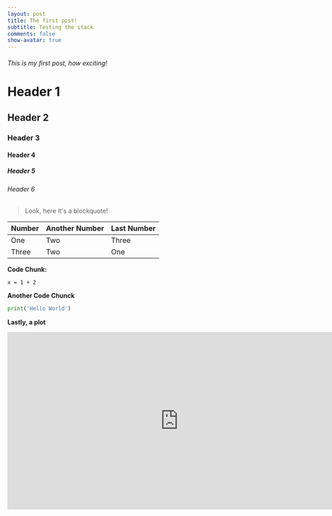 ```yaml
---
layout: post
title: The first post!
subtitle: Testing the stack
comments: false
show-avatar: true
---
```


###### This is my first post, how exciting!

# Header 1

## Header 2

### Header 3

#### Header 4

##### Header 5

###### Header 6

> Look, here it's a blockquote!

|Number|Another Number|Last Number|
|:-|:-|:-|
|One|Two|Three|
|Three|Two|One|

**Code Chunk:**

~~~
x = 1 + 2
~~~


**Another Code Chunck**

```python
print('Hello World')
```

**Lastly, a plot**
<iframe width="770" height="400" frameborder="0" scrolling="no" src="https://plot.ly/~hpsilva/5.embed"></iframe>
